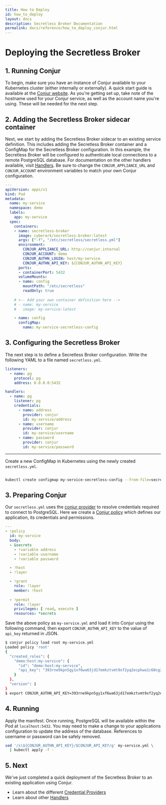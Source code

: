```yaml
---
title: How to Deploy
id: how_to_deploy
layout: docs
description: Secretless Broker Documentation
permalink: docs/reference/how_to_deploy_conjur.html
---
```


# Deploying the Secretless Broker

## 1. Running Conjur
To begin, make sure you have an instance of Conjur available to your Kubernetes
cluster (either internally or externally). A quick start guide is available at
the [Conjur website](https://www.conjur.org/get-started/). As you're getting set
up, take note of the hostname used for your Conjur service, as well as the
account name you're using. These will be needed for the next step.

## 2. Adding the Secretless Broker sidecar container
Next, we start by adding the Secretless Broker sidecar to an existing service
definition. This includes adding the Secretless Broker container and a ConfigMap
for the Secretless Broker configuration. In this example, the Secretless Broker
will be configured to authenticate local connections to a remote PostgreSQL
database. For documentation on the other handlers available, visit
[Handlers](/docs/reference/handlers.html). Be sure to change the
`CONJUR_APPLIANCE_URL` and `CONJUR_ACCOUNT` environment variables to match your
own Conjur configuration.
``` yaml
---
apiVersion: apps/v1
kind: Pod
metadata:
  name: my-service
  namespace: demo
  labels:
    app: my-service
  spec:
    containers:
    - name: secretless-broker
      image: cyberark/secretless-broker:latest
      args: ["-f", "/etc/secretless/secretless.yml"]
      environment:
        CONJUR_APPLIANCE_URL: http://conjur.internal
        CONJUR_ACCOUNT: demo
        CONJUR_AUTHN_LOGIN: host/my-service
        CONJUR_AUTHN_API_KEY: ${CONJUR_AUTHN_API_KEY}
      ports:
      - containerPort: 5432
      volumeMounts:
      - name: config
        mountPath: "/etc/secretless"
        readOnly: true
    
    # <-- Add your own container definition here -->
    # - name: my-service
    #   image: my-service:latest

    - name: config
      configMap:
        name: my-service-secretless-config
```

## 3. Configuring the Secretless Broker
The next step is to define a Secretless Broker configuration. Write the
following YAML to a file named `secretless.yml`.
``` yaml
listeners:
  - name: pg
    protocol: pg
    address: 0.0.0.0:5432

handlers:
  - name: pg
    listener: pg
    credentials:
      - name: address
        provider: conjur
        id: my-service/address
      - name: username
        provider: conjur
        id: my-service/username
      - name: password
        provider: conjur
        id: my-service/password
```
---
Create a new ConfigMap in Kubernetes using the newly created `secretless.yml`.
``` bash

kubectl create configmap my-service-secretless-config --from-file=secretless.yml
```

## 3. Preparing Conjur
Our `secretless.yml` uses the
[conjur provider](/docs/reference/providers/file.html) to resolve credentials
required to connect to PostgreSQL. Here we create a
[Conjur policy](https://www.conjur.org/get-started/key-concepts/intro-to-conjur-policy.html)
which defines our application, its credentials and permissions.

``` yaml
---
- !policy
  id: my-service
  body:
  - &secrets
    - !variable address
    - !variable username
    - !variable password

  - !host
  - !layer

  - !grant
    role: !layer
    member: !host
  
  - !permit
    role: !layer
    privileges: [ read, execute ]
    resources: *secrets
```

Save the above policy as `my-service.yml` and load it into Conjur using the
following command, then export `CONJUR_AUTHN_API_KEY` to the value of `api_key`
returned in JSON.
``` bash
$ conjur policy load root my-service.yml
Loaded policy 'root'
{
  "created_roles": {
    "demo:host:my-service": {
      "id": "demo:host:my-service",
      "api_key": "393rne9kpn5gy1xf6wa63jd17emkztvmt9xf2yq2ecphwa1c60cg2"
    }
  },
  "version": 1
}
$ export CONJUR_AUTHN_API_KEY=393rne9kpn5gy1xf6wa63jd17emkztvmt9xf2yq2ecphwa1c60cg2
```

## 4. Running

Apply the manifest. Once running, PostgreSQL will be available within the Pod at
`localhost:5432`. You may need to make a change to your applications
configuration to update the address of the database. References to username or
password can be safely removed.
``` bash
sed '/s\${CONJUR_AUTHN_API_KEY}/$CONJUR_API_KEY/g' my-service.yml \
  | kubectl apply -f -
```

## 5. Next
We've just completed a quick deployment of the Secretless Broker to an existing
application using Conjur.
- Learn about the different [Credential Providers](/docs/reference/providers.html)
- Learn about other [Handlers](/docs/reference/handlers.html)